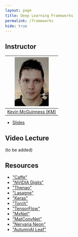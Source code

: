 ```yaml
---
layout: page
title: Deep Learning Frameworks
permalink: /frameworks
hide: true
---
```


## Instructor

| ![Kevin McGuinness][KevinMcGuinness-photo]  |
|:-:|
|  [Kevin McGuinness (KM)](KevinMcGuinness-web)     |

[KevinMcGuinness-web]: https://www.insight-centre.org/users/kevin-mcguinness
[KevinMcGuinness-photo]: img/instructors/KevinMcGuinness.jpg "Kevin McGuinness"

* [Slides](slides/D1L6-frameworks.pdf)


## Video Lecture

(to be added)


## Resources

* ["Caffe"](http://caffe.berkeleyvision.org/)
* ["NVIDIA Digits"](https://developer.nvidia.com/digits)
* ["Thenao"](http://deeplearning.net/software/theano/)
* ["Lasagne"](http://lasagne.readthedocs.io/en/latest/)
* ["Keras"](http://keras.io/preprocessing/image/)
* ["Torch"](http://torch.ch/)
* ["TensorFlow"](https://www.tensorflow.org/)
* ["MxNet"](https://mxnet.readthedocs.io/en/latest/index.html)
* ["MatConvNet"](http://www.vlfeat.org/matconvnet/)
* ["Nervana Neon"](http://neon.nervanasys.com/docs/latest/index.html)
* ["AutumnAI Leaf"](http://autumnai.com/)
